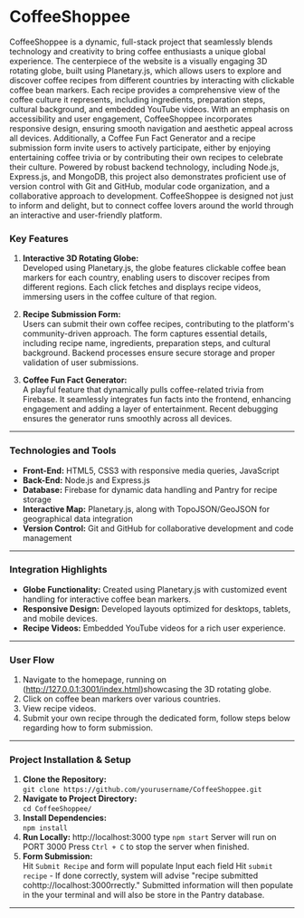 # CoffeeShoppee

CoffeeShoppee is a dynamic, full-stack project that seamlessly blends technology and creativity to bring coffee enthusiasts a unique global experience. The centerpiece of the website is a visually engaging 3D rotating globe, built using Planetary.js, which allows users to explore and discover coffee recipes from different countries by interacting with clickable coffee bean markers. Each recipe provides a comprehensive view of the coffee culture it represents, including ingredients, preparation steps, cultural background, and embedded YouTube videos. With an emphasis on accessibility and user engagement, CoffeeShoppee incorporates responsive design, ensuring smooth navigation and aesthetic appeal across all devices. Additionally, a Coffee Fun Fact Generator and a recipe submission form invite users to actively participate, either by enjoying entertaining coffee trivia or by contributing their own recipes to celebrate their culture. Powered by robust backend technology, including Node.js, Express.js, and MongoDB, this project also demonstrates proficient use of version control with Git and GitHub, modular code organization, and a collaborative approach to development. CoffeeShoppee is designed not just to inform and delight, but to connect coffee lovers around the world through an interactive and user-friendly platform.

### Key Features
1. **Interactive 3D Rotating Globe:**  
   Developed using Planetary.js, the globe features clickable coffee bean markers for each country, enabling users to discover recipes from different regions. Each click fetches and displays recipe videos, immersing users in the coffee culture of that region.

2. **Recipe Submission Form:**  
   Users can submit their own coffee recipes, contributing to the platform's community-driven approach. The form captures essential details, including recipe name, ingredients, preparation steps, and cultural background. Backend processes ensure secure storage and proper validation of user submissions.

3. **Coffee Fun Fact Generator:**  
   A playful feature that dynamically pulls coffee-related trivia from Firebase. It seamlessly integrates fun facts into the frontend, enhancing engagement and adding a layer of entertainment. Recent debugging ensures the generator runs smoothly across all devices.

---

### Technologies and Tools
- **Front-End:** HTML5, CSS3 with responsive media queries, JavaScript  
- **Back-End:** Node.js and Express.js  
- **Database:** Firebase for dynamic data handling and Pantry for recipe storage  
- **Interactive Map:** Planetary.js, along with TopoJSON/GeoJSON for geographical data integration  
- **Version Control:** Git and GitHub for collaborative development and code management 

---

### Integration Highlights
- **Globe Functionality:** Created using Planetary.js with customized event handling for interactive coffee bean markers.  
- **Responsive Design:** Developed layouts optimized for desktops, tablets, and mobile devices.  
- **Recipe Videos:** Embedded YouTube videos for a rich user experience.

---

### User Flow

1. Navigate to the homepage, running on (http://127.0.0.1:3001/index.html)showcasing the 3D rotating globe.  
2. Click on coffee bean markers over various countries.  
3. View recipe videos.  
4. Submit your own recipe through the dedicated form, follow steps below regarding how to form submission.

---

### Project Installation & Setup
1. **Clone the Repository:**  
   `git clone https://github.com/yourusername/CoffeeShoppee.git`  
2. **Navigate to Project Directory:**  
   `cd CoffeeShoppee/`  
3. **Install Dependencies:**  
   `npm install`
4. **Run Locally:**
   http://localhost:3000
   type `npm start`
   Server will run on PORT 3000
   Press `Ctrl + C` to stop the server when finished.
5. **Form Submission:**  
   Hit `Submit Recipe` and form will populate
   Input each field
   Hit `submit recipe` - If done correctly, system will advise "recipe submitted cohttp://localhost:3000rrectly."
   Submitted information will then populate in the your terminal and will also be store in the Pantry database.


---
